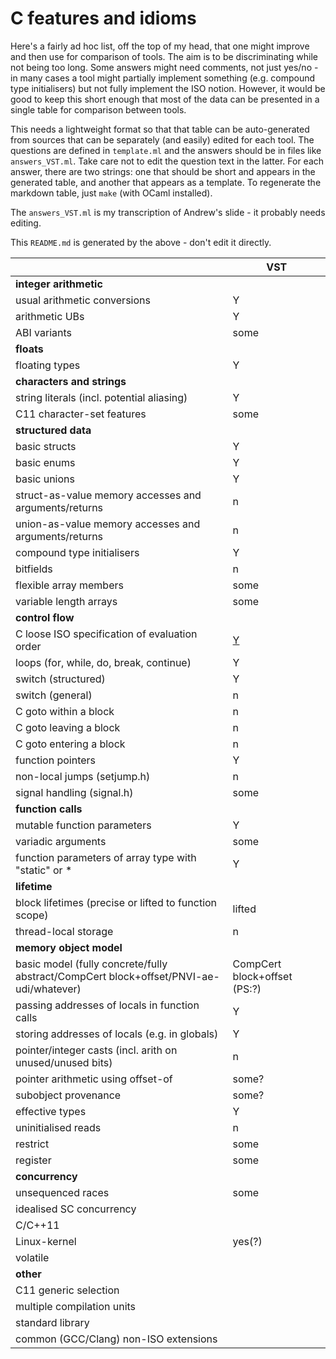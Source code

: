 #  C features and idioms

Here's a fairly ad hoc list, off the top of my head, that one might improve and then use for comparison of tools.  The aim is to be discriminating while not being too long.  Some answers might need comments, not just yes/no - in many cases a tool might partially implement something (e.g. compound type initialisers) but not fully implement the ISO notion. However, it would be good to keep this short enough that most of the data can be presented in a single table for comparison between tools.

This needs a lightweight format so that that table can be auto-generated from sources that can be separately (and easily) edited for each tool. The questions are defined in `template.ml` and the answers should be in files like `answers_VST.ml`.  Take care not to edit the question text in the latter. For each answer, there are two strings: one that should be short and appears in the generated table, and another that appears as a template. To regenerate the markdown table, just `make` (with OCaml installed). 

The `answers_VST.ml` is my transcription of Andrew's slide - it probably needs editing. 


This `README.md` is generated by the above - don't edit it directly.





| |VST|
|-|-|
| **integer arithmetic** |
|usual arithmetic conversions|Y         |
|arithmetic UBs|Y         |
|ABI variants|some      |
| **floats** |
|floating types|Y         |
| **characters and strings** |
|string literals (incl. potential aliasing)|Y         |
|C11 character-set features|some      |
| **structured data** |
|basic structs|Y         |
|basic enums|Y         |
|basic unions|Y         |
|struct-as-value memory accesses and arguments/returns|n         |
|union-as-value memory accesses and arguments/returns|n         |
|compound type initialisers|Y         |
|bitfields|n         |
|flexible array members|some      |
|variable length arrays|some      |
| **control flow** |
|C loose ISO specification of evaluation order| [Y         ](. "PS: really?")|
|loops (for, while, do, break, continue)|Y         |
|switch (structured)|Y         |
|switch (general)|n         |
|C goto within a block|n         |
|C goto leaving a block|n         |
|C goto entering a block|n         |
|function pointers|Y         |
|non-local jumps (setjump.h)|n         |
|signal handling (signal.h)|some      |
| **function calls** |
|mutable function parameters|Y         |
|variadic arguments|some      |
|function parameters of array type with "static" or *|Y         |
| **lifetime** |
|block lifetimes (precise or lifted to function scope)|lifted    |
|thread-local storage|n         |
| **memory object model** |
|basic model (fully concrete/fully abstract/CompCert block+offset/PNVI-ae-udi/whatever)|CompCert block+offset (PS:?)|
|passing addresses of locals in function calls|Y         |
|storing addresses of locals (e.g. in globals)|Y         |
|pointer/integer casts (incl. arith on unused/unused bits)|n         |
|pointer arithmetic using offset-of|some?     |
|subobject provenance|some?     |
|effective types|Y         |
|uninitialised reads|n         |
|restrict|some      |
|register|some      |
| **concurrency** |
|unsequenced races|some      |
|idealised SC concurrency|          |
|C/C++11|          |
|Linux-kernel|yes(?)    |
|volatile|          |
| **other** |
|C11 generic selection|          |
|multiple compilation units|          |
|standard library|          |
|common (GCC/Clang) non-ISO extensions|          |
